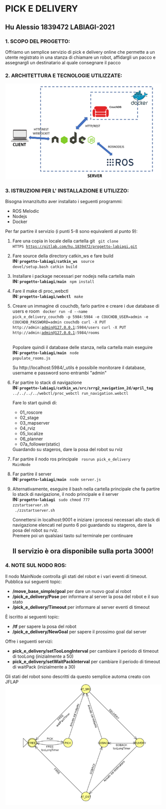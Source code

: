 # PICK E DELIVERY
## Hu Alessio 1839472 LABIAGI-2021
### 1. SCOPO DEL PROGETTO:
Offriamo un semplice servizio di pick e delivery online che permette a un utente registrato in una stanza di chiamare un robot,
affidargli un pacco e assegnargli un destinatario al quale consegnare il pacco
### 2. ARCHITETTURA E TECNOLOGIE UTILIZZATE:
![Diagramma](architettura.png)
### 3. ISTRUZIONI PER L' INSTALLAZIONE E UTILIZZO:
Bisogna innanzitutto aver installato i seguenti programmi:
- ROS Melodic
- Nodejs
- Docker

Per far partire il servizio (i punti 5-8 sono equivalenti al punto 9):
1) Fare una copia in locale della cartella git
   <code>
   git clone HTTPS https://gitlab.com/hu.1839472/progetto-labiagi.git
   </code>
2) Fare source della directory catkin_ws e fare build
   <br/><b>IN: <code>progetto-labiagi/catkin_ws</code></b>
   <code>
   source devel/setup.bash
   catkin build
   </code>
3) Installare i package necessari per nodejs nella cartella main
   <br/><b>IN: <code>progetto-labiagi/main</code></b>
   <code>
   npm install
   </code>
4) Fare il make di proc_webctl
   <br/><b>IN: <code>progetto-labiagi/webctl</code></b>
   <code>
   make
   </code>
5) Creare un immagine di couchdb, farlo partire e creare i due database di users e room
   <code>
   docker run -d --name pick_e_delivery_couchdb -p 5984:5984 -e COUCHDB_USER=admin -e COUCHDB_PASSWORD=admin couchdb
   curl -X PUT http://admin:admin@127.0.0.1:5984/users
   curl -X PUT http://admin:admin@127.0.0.1:5984/rooms
   </code><br/>
   
   Popolare quindi il database delle stanza, nella cartella main eseguire
   <br/><b>IN: <code>progetto-labiagi/main</code></b>
   <code>
   node populate_rooms.js
   </code>
   
   Su http://localhost:5984/_utils è possibile monitorare il database, username e password sono entrambi "admin"
6) Far partire lo stack di navigazione
   <br/><b>IN: <code>progetto-labiagi/catkin_ws/src/srrg2_navigation_2d/april_tag</code></b>
   <code>
   ../../../../webctl/proc_webctl run_navigation.webctl
   </code>

   Fare lo start quindi di:
   <ul>
    <li>01_roscore</li>
    <li>02_stage</li>
    <li>03_mapserver</li>
    <li>04_rviz</li>
    <li>05_localize</li>
    <li>06_planner</li>
    <li>07a_follower(static)</li>
   </ul>
   Guardando su stageros, dare la posa del robot su rviz
7) Far partire il nodo ros principale
   <code>
   rosrun pick_e_delivery MainNode
   </code>
8) Far partire il server
   <br/><b>IN: <code>progetto-labiagi/main</code></b>
   <code>
   node server.js
   </code>
9) Alternativamente, eseguire il bash nella cartella principale che fa partire lo stack di navigazione, il nodo principale e il server
    <br/><b>IN: <code>progetto-labiagi</code></b>
   <code>
   sudo chmod 777 zzstartserver.sh<br/>
   ./zzstartserver.sh
   </code>

    Connettersi in localhost:9001 e iniziare i processi necessari allo stack di navigazione elencati nel punto 6 poi guardando su stageros, dare la posa del robot su rviz.<br/>
    Premere poi un qualsiasi tasto sul terminale per continuare
<br/><h2><b>Il servizio è ora disponibile sulla porta 3000!</b></h2>
### 4. NOTE SUL NODO ROS:
Il nodo MainNode controlla gli stati del robot e i vari eventi di timeout.<br/>
Pubblica sui seguenti topic:
<ul>
    <li><b>/move_base_simple/goal</b> per dare un nuovo goal al robot</li>
    <li><b>/pick_e_delivery/Pose</b> per informare al server la posa del robot e il suo stato</li>
    <li><b>/pick_e_delivery/Timeout</b> per informare al server eventi di timeout</li>
</ul>
&Egrave; iscritto ai seguenti topic:
<ul>
    <li><b>/tf</b> per sapere la posa del robot</li>
    <li><b>/pick_e_delivery/NewGoal</b> per sapere il prossimo goal dal server</li>
</ul>
Offre i seguenti servizi:
<ul>
    <li><b>pick_e_delivery/setTooLongInterval</b> per cambiare il periodo di timeout di tooLong (inizialmente a 50)</li>
    <li><b>pick_e_delivery/setWaitPackInterval</b> per cambiare il periodo di timeout di waitPack (inizialmente a 30)</li>
</ul>
Gli stati del robot sono descritti da questo semplice automa creato con JFLAP<br/>
<img src="robot.png">